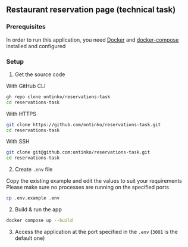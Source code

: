 ## Restaurant reservation page (technical task)

### Prerequisites

In order to run this application, you need [Docker](https://www.docker.com/) and [docker-compose](https://docs.docker.com/) installed and configured

### Setup

1. Get the source code

With GitHub CLI

```sh
gh repo clone ontinko/reservations-task
cd reservations-task
```

With HTTPS

```sh
git clone https://github.com/ontinko/reservations-task.git
cd reservations-task
```

With SSH

```sh
git clone git@github.com:ontinko/reservations-task.git
cd reservations-task
```

2. Create `.env` file

Copy the existing example and edit the values to suit your requirements
Please make sure no processes are running on the specified ports

```sh
cp .env.example .env
```

2. Build & run the app

```sh
docker compose up --build
```

3. Access the application at the port specified in the `.env` (`3001` is the default one)
